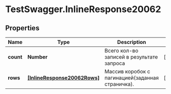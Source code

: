 # TestSwagger.InlineResponse20062

## Properties

Name | Type | Description | Notes
------------ | ------------- | ------------- | -------------
**count** | **Number** | Всего кол-во записей в результате запроса | [optional] 
**rows** | [**[InlineResponse20062Rows]**](InlineResponse20062Rows.md) | Массив коробок c пагинацией(заданная страничка). | [optional] 


